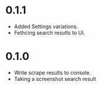 # 0.1.1
- Added Settings variations. 
- Fethcing search results to UI. 

# 0.1.0

- Write scrape results to console.
- Taking a screenshot search result